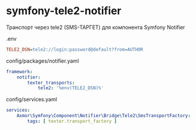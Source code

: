 # symfony-tele2-notifier

Транспорт через tele2 (SMS-ТАРГЕТ) для компонента Symfony Notifier

.env
```ini
TELE2_DSN=tele2://login:password@default?from=AUTHOR
```

config/packages/notifier.yaml
```yaml
framework:
    notifier:
        texter_transports:
            tele2: '%env(TELE2_DSN)%'
```

config/services.yaml
```yaml
services:
    Axmor\Symfony\Component\Notifier\Bridge\Tele2\SmsTransportFactory:
        tags: [ texter.transport_factory ]
```
